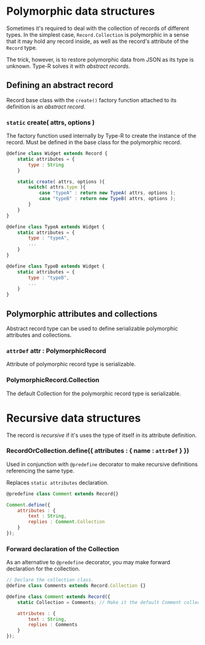 # Polymorphic data structures

Sometimes it's required to deal with the collection of records of different types.
In the simplest case, `Record.Collection` is polymorphic in a sense that it may hold any record
inside, as well as the record's attribute of the `Record` type.

The trick, however, is to restore polymorphic data from JSON as its type is unknown.
Type-R solves it with _abstract records_.

## Defining an abstract record

Record base class with the `create()` factory function attached to its definition is an _abstract record_.

### `static` create( attrs, options )

The factory function used internally by Type-R to create the instance of the record.
Must be defined in the base class for the polymorphic record.

```javascript
@define class Widget extends Record {
    static attributes = {
        type : String
    }

    static create( attrs, options ){
        switch( attrs.type ){
            case "typeA" : return new TypeA( attrs, options );
            case "typeB" : return new TypeB( attrs, options );
        }
    }
}

@define class TypeA extends Widget {
    static attributes = {
        type : "typeA",
        ...
    }
}

@define class TypeB extends Widget {
    static attributes = {
        type : "typeB",
        ...
    }
}
```

## Polymorphic attributes and collections

Abstract record type can be used to define serializable polymorphic attributes and collections.

### `attrDef` attr : PolymorphicRecord

Attribute of polymorphic record type is serializable.

### PolymorphicRecord.Collection

The default Collection for the polymorphic record type is serializable.

# Recursive data structures

The record is _recursive_ if it's uses the type of itself in its attribute definition.

### RecordOrCollection.define({ attributes : { name : `attrDef` } })

Used in conjunction with `@predefine` decorator to make recursive definitions
referencing the same type.

Replaces `static attributes` declaration.

```javascript
@predefine class Comment extends Record{}

Comment.define({
    attributes : {
        text : String,
        replies : Comment.Collection
    }
});
```

### Forward declaration of the Collection

As an alternative to `@predefine` decorator, you may make forward declaration for the collection.

```javascript
// Declare the collection class.
@define class Comments extends Record.Collection {}

@define class Comment extends Record({
    static Collection = Comments; // Make it the default Comment collection.

    attributes : {
        text : String,
        replies : Comments
    }
});
```
